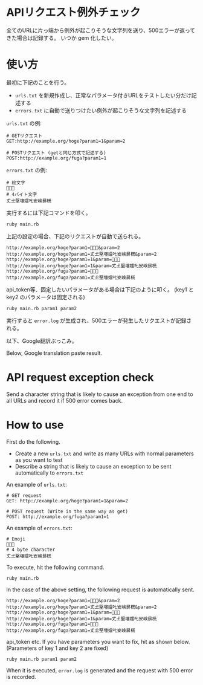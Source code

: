 # APIリクエスト例外チェック

全てのURLに片っ端から例外が起こりそうな文字列を送り、500エラーが返ってきた場合は記録する。
いつか gem 化したい。

# 使い方

最初に下記のことを行う。

- `urls.txt` を新規作成し、正常なパラメータ付きURLをテストしたい分だけ記述する
- `errors.txt` に自動で送りつけたい例外が起こりそうな文字列を記述する

`urls.txt` の例:

```
# GETリクエスト
GET:http://example.org/hoge?param1=1&param=2

# POSTリクエスト (getと同じ方式で記述する)
POST:http://example.org/fuga?param1=1
```

`errors.txt` の例:

```
# 絵文字
🍣🍕🍺
# 4バイト文字
𠀋𡈽𡌛𡑮𡢽𠮟𡚴𡸴𣇄𣗄
```

実行するには下記コマンドを叩く。

```
ruby main.rb
```

上記の設定の場合、下記のリクエストが自動で送られる。

```
http://example.org/hoge?param1=🍣🍕🍺&param=2
http://example.org/hoge?param1=𠀋𡈽𡌛𡑮𡢽𠮟𡚴𡸴𣇄𣗄&param=2
http://example.org/hoge?param1=1&param=🍣🍕🍺
http://example.org/hoge?param1=1&param=𠀋𡈽𡌛𡑮𡢽𠮟𡚴𡸴𣇄𣗄
http://example.org/fuga?param1=🍣🍕🍺
http://example.org/fuga?param1=𠀋𡈽𡌛𡑮𡢽𠮟𡚴𡸴𣇄𣗄
```

api_token等、固定したいパラメータがある場合は下記のように叩く。
(key1 と key2 のパラメータは固定される)

```
ruby main.rb param1 param2
```

実行すると `error.log` が生成され、500エラーが発生したリクエストが記録される。

以下、Google翻訳ぶっこみ。

Below, Google translation paste result.

# API request exception check

Send a character string that is likely to cause an exception from one end to all URLs and record it if 500 error comes back.

# How to use

First do the following.

- Create a new `urls.txt` and write as many URLs with normal parameters as you want to test
- Describe a string that is likely to cause an exception to be sent automatically to `errors.txt`

An example of `urls.txt`:

```
# GET request
GET: http://example.org/hoge?param1=1&param=2

# POST request (Write in the same way as get)
POST: http://example.org/fuga?param1=1
```

An example of `errors.txt`:

```
# Emoji
🍣🍕🍺
# 4 byte character
𠀋𡈽𡌛𡑮𡢽𠮟𡚴𡸴𣇄𣗄
```

To execute, hit the following command.

```
ruby main.rb
```

In the case of the above setting, the following request is automatically sent.

```
http://example.org/hoge?param1=🍣🍕🍺&param=2
http://example.org/hoge?param1=𠀋𡈽𡌛𡑮𡢽𠮟𡚴𡸴𣇄𣗄&param=2
http://example.org/hoge?param1=1&param=🍣🍕🍺
http://example.org/hoge?param1=1&param=𠀋𡈽𡌛𡑮𡢽𠮟𡚴𡸴𣇄𣗄
http://example.org/fuga?param1=🍣🍕🍺
http://example.org/fuga?param1=𠀋𡈽𡌛𡑮𡢽𠮟𡚴𡸴𣇄𣗄
```

api_token etc. If you have parameters you want to fix, hit as shown below.
(Parameters of key 1 and key 2 are fixed)

```
ruby main.rb param1 param2
```

When it is executed, `error.log` is generated and the request with 500 error is recorded.
